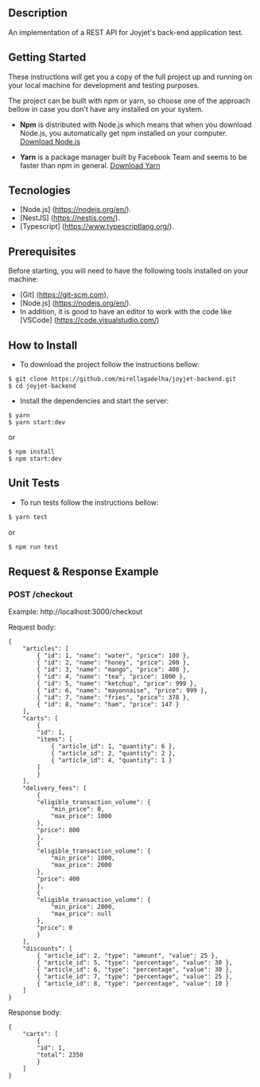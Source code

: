 ## Description

An implementation of a REST API for Joyjet's back-end application test.

## Getting Started
These instructions will get you a copy of the full project up and running on your local machine for development and testing purposes.

The project can be built with npm or yarn, so choose one of the approach bellow in case you don't have any installed on your system.

* **Npm** is distributed with Node.js which means that when you download Node.js, you automatically get npm installed on your computer. [Download Node.js](https://nodejs.org/en/download/)

* **Yarn** is a package manager built by Facebook Team and seems to be faster than npm in general. [Download Yarn](https://yarnpkg.com/en/docs/install)

## Tecnologies
* [Node.js] (https://nodejs.org/en/).
* [NestJS] (https://nestjs.com/).
* [Typescript] (https://www.typescriptlang.org/).

## Prerequisites

Before starting, you will need to have the following tools installed on your machine:
* [Git] (https://git-scm.com), 
* [Node.js] (https://nodejs.org/en/).
* In addition, it is good to have an editor to work with the code like [VSCode] (https://code.visualstudio.com/)

## How to Install

* To download the project follow the instructions bellow:

```
$ git clone https://github.com/mirellagadelha/joyjet-backend.git
$ cd joyjet-backend
```

* Install the dependencies and start the server:

```
$ yarn
$ yarn start:dev
```

or

```
$ npm install
$ npm start:dev
```

## Unit Tests

* To run tests follow the instructions bellow:

```bash
$ yarn test
```

or

```bash
$ npm run test
```

## Request & Response Example

### POST /checkout

Example: http://localhost:3000/checkout

Request body:

    {
        "articles": [
            { "id": 1, "name": "water", "price": 100 },
            { "id": 2, "name": "honey", "price": 200 },
            { "id": 3, "name": "mango", "price": 400 },
            { "id": 4, "name": "tea", "price": 1000 },
            { "id": 5, "name": "ketchup", "price": 999 },
            { "id": 6, "name": "mayonnaise", "price": 999 },
            { "id": 7, "name": "fries", "price": 378 },
            { "id": 8, "name": "ham", "price": 147 }
        ],
        "carts": [
            {
            "id": 1,
            "items": [
                { "article_id": 1, "quantity": 6 },
                { "article_id": 2, "quantity": 2 },
                { "article_id": 4, "quantity": 1 }
            ]
            }
        ],
        "delivery_fees": [
            {
            "eligible_transaction_volume": {
                "min_price": 0,
                "max_price": 1000
            },
            "price": 800
            },
            {
            "eligible_transaction_volume": {
                "min_price": 1000,
                "max_price": 2000
            },
            "price": 400
            },
            {
            "eligible_transaction_volume": {
                "min_price": 2000,
                "max_price": null
            },
            "price": 0
            }
        ],
        "discounts": [
            { "article_id": 2, "type": "amount", "value": 25 },
            { "article_id": 5, "type": "percentage", "value": 30 },
            { "article_id": 6, "type": "percentage", "value": 30 },
            { "article_id": 7, "type": "percentage", "value": 25 },
            { "article_id": 8, "type": "percentage", "value": 10 }
        ]
    }

Response body:

    {
        "carts": [
            {
            "id": 1,
            "total": 2350
            }
        ]
    }
